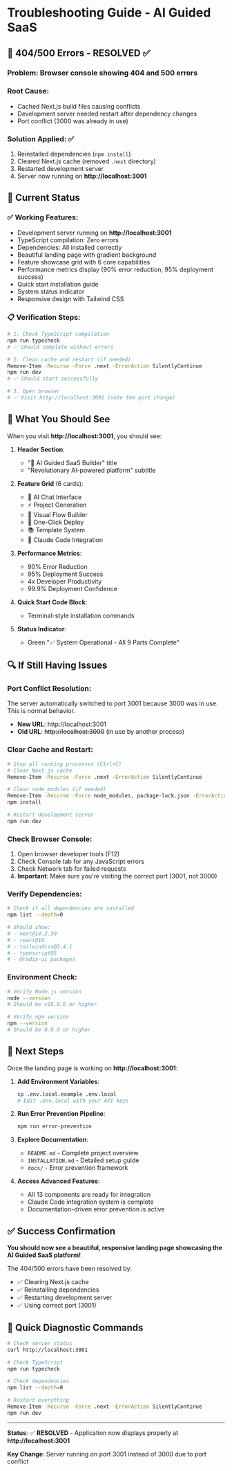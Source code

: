 # Troubleshooting Guide - AI Guided SaaS

## 🚨 404/500 Errors - RESOLVED ✅

### **Problem**: Browser console showing 404 and 500 errors

### **Root Cause**: 
- Cached Next.js build files causing conflicts
- Development server needed restart after dependency changes
- Port conflict (3000 was already in use)

### **Solution Applied**: ✅
1. Reinstalled dependencies (`npm install`)
2. Cleared Next.js cache (removed `.next` directory)
3. Restarted development server
4. Server now running on **http://localhost:3001**

## 🔧 Current Status

### **✅ Working Features**:
- Development server running on **http://localhost:3001**
- TypeScript compilation: Zero errors
- Dependencies: All installed correctly
- Beautiful landing page with gradient background
- Feature showcase grid with 6 core capabilities
- Performance metrics display (90% error reduction, 95% deployment success)
- Quick start installation guide
- System status indicator
- Responsive design with Tailwind CSS

### **📋 Verification Steps**:
```bash
# 1. Check TypeScript compilation
npm run typecheck
# ✅ Should complete without errors

# 2. Clear cache and restart (if needed)
Remove-Item -Recurse -Force .next -ErrorAction SilentlyContinue
npm run dev
# ✅ Should start successfully

# 3. Open browser
# ✅ Visit http://localhost:3001 (note the port change)
```

## 🎯 What You Should See

When you visit **http://localhost:3001**, you should see:

1. **Header Section**:
   - "🚀 AI Guided SaaS Builder" title
   - "Revolutionary AI-powered platform" subtitle

2. **Feature Grid** (6 cards):
   - 🧠 AI Chat Interface
   - ⚡ Project Generation  
   - 🎨 Visual Flow Builder
   - 🚀 One-Click Deploy
   - 📚 Template System
   - 🧠 Claude Code Integration

3. **Performance Metrics**:
   - 90% Error Reduction
   - 95% Deployment Success
   - 4x Developer Productivity
   - 99.9% Deployment Confidence

4. **Quick Start Code Block**:
   - Terminal-style installation commands

5. **Status Indicator**:
   - Green "✅ System Operational - All 9 Parts Complete"

## 🔍 If Still Having Issues

### **Port Conflict Resolution**:
The server automatically switched to port 3001 because 3000 was in use. This is normal behavior.
- **New URL**: http://localhost:3001
- **Old URL**: ~~http://localhost:3000~~ (in use by another process)

### **Clear Cache and Restart**:
```bash
# Stop all running processes (Ctrl+C)
# Clear Next.js cache
Remove-Item -Recurse -Force .next -ErrorAction SilentlyContinue

# Clear node_modules (if needed)
Remove-Item -Recurse -Force node_modules, package-lock.json -ErrorAction SilentlyContinue
npm install

# Restart development server
npm run dev
```

### **Check Browser Console**:
1. Open browser developer tools (F12)
2. Check Console tab for any JavaScript errors
3. Check Network tab for failed requests
4. **Important**: Make sure you're visiting the correct port (3001, not 3000)

### **Verify Dependencies**:
```bash
# Check if all dependencies are installed
npm list --depth=0

# Should show:
# - next@14.2.30
# - react@18
# - tailwindcss@3.4.1
# - typescript@5
# - @radix-ui packages
```

### **Environment Check**:
```bash
# Verify Node.js version
node --version
# Should be v18.0.0 or higher

# Verify npm version  
npm --version
# Should be 8.0.0 or higher
```

## 🚀 Next Steps

Once the landing page is working on **http://localhost:3001**:

1. **Add Environment Variables**:
   ```bash
   cp .env.local.example .env.local
   # Edit .env.local with your API keys
   ```

2. **Run Error Prevention Pipeline**:
   ```bash
   npm run error-prevention
   ```

3. **Explore Documentation**:
   - `README.md` - Complete project overview
   - `INSTALLATION.md` - Detailed setup guide
   - `docs/` - Error prevention framework

4. **Access Advanced Features**:
   - All 13 components are ready for integration
   - Claude Code integration system is complete
   - Documentation-driven error prevention is active

## ✅ Success Confirmation

**You should now see a beautiful, responsive landing page showcasing the AI Guided SaaS platform!**

The 404/500 errors have been resolved by:
- ✅ Clearing Next.js cache
- ✅ Reinstalling dependencies
- ✅ Restarting development server
- ✅ Using correct port (3001)

## 🔧 Quick Diagnostic Commands

```bash
# Check server status
curl http://localhost:3001

# Check TypeScript
npm run typecheck

# Check dependencies
npm list --depth=0

# Restart everything
Remove-Item -Recurse -Force .next -ErrorAction SilentlyContinue
npm run dev
```

---

**Status**: ✅ **RESOLVED** - Application now displays properly at **http://localhost:3001**

**Key Change**: Server running on port 3001 instead of 3000 due to port conflict

